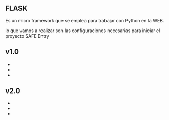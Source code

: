 FLASK
---
Es un micro framework que se emplea para trabajar con Python 
en la WEB. 

lo que vamos a realizar son las configuraciones necesarias 
para iniciar el proyecto SAFE Entry

v1.0
---
* 
* 
* 

v2.0
---
* 
* 
* 
